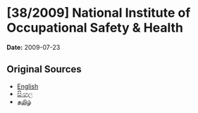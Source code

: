 # [38/2009] National Institute of Occupational Safety & Health

**Date:** 2009-07-23

## Original Sources

- [English](https://documents.gov.lk/view/acts/2009/7/38-2009_E.pdf)
- [සිංහල](https://documents.gov.lk/view/acts/2009/7/38-2009_S.pdf)
- [தமிழ்](https://documents.gov.lk/view/acts/2009/7/38-2009_T.pdf)
